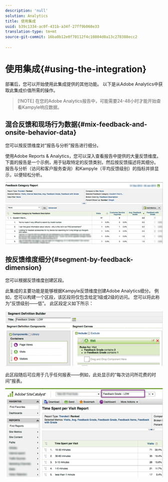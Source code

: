 ```yaml
---
description: 'null'
solution: Analytics
title: 使用集成
uuid: b39c1334-ac0f-431b-a34f-27ff9b068e33
translation-type: tm+mt
source-git-commit: 16ba0b12e0f70112f4c10804d0a13c278388ecc2

---
```



# 使用集成{#using-the-integration}

部署后，您可以开始使用此集成提供的其他功能。 以下是从Adobe Analytics中获取此集成价值所需的操作。

> [!NOTE] 在您的Adobe Analytics报告中，可能需要24-48小时才能开始查看Kampyle响应数据。

## 混合反馈和现场行为数据{#mix-feedback-and-onsite-behavior-data}

您可以按反馈维度对“报告与分析”报告进行细分。

使用Adobe Reports &amp; Analytics，您可以深入查看报告中提供的大量反馈维度。 下面的报告是一个示例，用于钻取特定的反馈类别，然后按反馈描述将其细分。 报告与分析（访问和客户服务查询）和Kampyle（平均反馈级别）的指标并排显示，以便轻松分析。

![](assets/feedback_category_report.png)

## 按反馈维度细分{#segment-by-feedback-dimension}

您可以根据反馈维度创建区段。

此集成的主要功能是能够根据Kampyle反馈维度创建Adobe Analytics细分。 例如，您可以构建一个区段，该区段将仅包含给定1级或2级的访问。 您可以将此称为“反馈级别——低”。 此区段定义如下所示：

![](assets/segment_feedback.png)

此区段随后可应用于几乎任何报表——例如，此处显示的“每次访问所花费的时间”报表。

![](assets/time_spent_per_visit.png)
